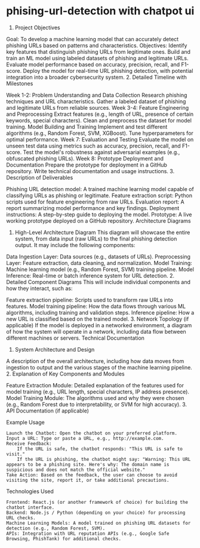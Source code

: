 # phising-url-detection with chatpot ui
1. Project Objectives

Goal: To develop a machine learning model that can accurately detect phishing URLs based on patterns and characteristics.
Objectives:
Identify key features that distinguish phishing URLs from legitimate ones.
Build and train an ML model using labeled datasets of phishing and legitimate URLs.
Evaluate model performance based on accuracy, precision, recall, and F1-score.
Deploy the model for real-time URL phishing detection, with potential integration into a broader cybersecurity system.
2. Detailed Timeline with Milestones

Week 1-2: Problem Understanding and Data Collection
Research phishing techniques and URL characteristics.
Gather a labeled dataset of phishing and legitimate URLs from reliable sources.
Week 3-4: Feature Engineering and Preprocessing
Extract features (e.g., length of URL, presence of certain keywords, special characters).
Clean and preprocess the dataset for model training.
Model Building and Training
Implement and test different algorithms (e.g., Random Forest, SVM, XGBoost).
Tune hyperparameters for optimal performance.
Week 7: Evaluation and Testing
Evaluate the model on unseen test data using metrics such as accuracy, precision, recall, and F1-score.
Test the model's robustness against adversarial examples (e.g., obfuscated phishing URLs).
Week 8: Prototype Deployment and Documentation
Prepare the prototype for deployment in a GitHub repository.
Write technical documentation and usage instructions.
3. Description of Deliverables

Phishing URL detection model: A trained machine learning model capable of classifying URLs as phishing or legitimate.
Feature extraction script: Python scripts used for feature engineering from raw URLs.
Evaluation report: A report summarizing model performance and key findings.
Deployment instructions: A step-by-step guide to deploying the model.
Prototype: A live working prototype 
deployed on a GitHub repository.
Architecture Diagrams
1. High-Level Architecture Diagram
This diagram will showcase the entire system, from data input (raw URLs) to the final phishing detection output. It may include the following components:

Data Ingestion Layer: Data sources (e.g., datasets of URLs).
Preprocessing Layer: Feature extraction, data cleaning, and normalization.
Model Training: Machine learning model (e.g., Random Forest, SVM) training pipeline.
Model Inference: Real-time or batch inference system for URL detection.
2. Detailed Component Diagrams
This will include individual components and how they interact, such as:

Feature extraction pipeline: Scripts used to transform raw URLs into features.
Model training pipeline: How the data flows through various ML algorithms, including training and validation steps.
Inference pipeline: How a new URL is classified based on the trained model.
3. Network Topology (if applicable)
If the model is deployed in a networked environment, a diagram of how the system will operate in a network, including data flow between different machines or servers.
Technical Documentation
1. System Architecture and Design

A description of the overall architecture, including how data moves from ingestion to output and the various stages of the machine learning pipeline.
2. Explanation of Key Components and Modules

Feature Extraction Module: Detailed explanation of the features used for model training (e.g., URL length, special characters, IP address presence).
Model Training Module: The algorithms used and why they were chosen (e.g., Random Forest due to interpretability, or SVM for high accuracy).
3. API Documentation (if applicable)

Example Usage

    Launch the Chatbot: Open the chatbot on your preferred platform.
    Input a URL: Type or paste a URL, e.g., http://example.com.
    Receive Feedback:
        If the URL is safe, the chatbot responds: "This URL is safe to visit."
        If the URL is phishing, the chatbot might say: "Warning: This URL appears to be a phishing site. Here's why: The domain name is suspicious and does not match the official website."
    Take Action: Based on the feedback, the user can choose to avoid visiting the site, report it, or take additional precautions.

   Technologies Used

    Frontend: React.js (or another framework of choice) for building the chatbot interface.
    Backend: Node.js / Python (depending on your choice) for processing URL checks.
    Machine Learning Models: A model trained on phishing URL datasets for detection (e.g., Random Forest, SVM).
    APIs: Integration with URL reputation APIs (e.g., Google Safe Browsing, PhishTank) for additional checks.

